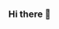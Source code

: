 ### Hi there 👋

<!--
**cw0033/cw0033** is a ✨ _special_ ✨ repository because its `README.md` (this file) appears on your GitHub profile.

Here are some ideas to get you started:

Hi, I'm Emily! I've always been fascinated by how numbers can tell hidden stories and drive business decisions.
Right now, I'm diving deep into my [Master of Management Analytics](https://www.mcgill.ca/desautels/programs/mma) program at McGill University. It's been an amazing ride, sharpening my skills in everything from statistical analysis to machine learning. And guess what? I've been putting these skills to the test on real-world data, with some cool projects you can check out on my GitHub.

##Let's Connect

Reach me at: [linkedin.com/in/emilywu0033](chiwu0033@outlook.com)

Conneect with me at: [LinkedIn](linkedin.com/in/emilywu0033)

